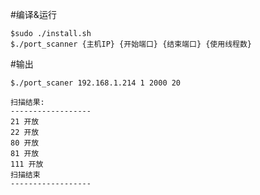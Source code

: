 

#编译&运行

	$sudo ./install.sh
 	$./port_scanner {主机IP} {开始端口} {结束端口} {使用线程数}
	
	
#输出
	
	$./port_scaner 192.168.1.214 1 2000 20

	扫描结果:
	------------------
	21 开放
	22 开放
	80 开放
	81 开放
	111 开放
	扫描结束
	------------------